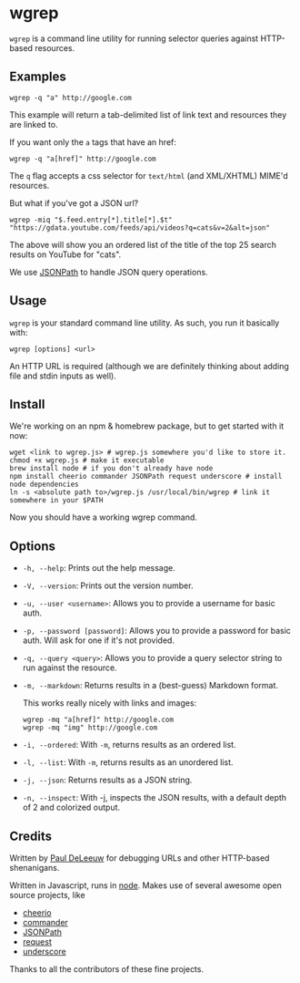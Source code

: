 # wgrep

`wgrep` is a command line utility for running selector queries against HTTP-based 
resources.

## Examples

```Shell
wgrep -q "a" http://google.com
```

This example will return a tab-delimited list of link text and resources they
are linked to.

If you want only the `a` tags that have an href:

```Shell
wgrep -q "a[href]" http://google.com
```

The `q` flag accepts a css selector for `text/html` (and XML/XHTML) MIME'd
resources.

But what if you've got a JSON url?

```Shell
wgrep -miq "$.feed.entry[*].title[*].$t" "https://gdata.youtube.com/feeds/api/videos?q=cats&v=2&alt=json"
```

The above will show you an ordered list of the title of the top 25 search
results on YouTube for "cats".

We use [JSONPath](http://goessner.net/articles/JsonPath/) to handle JSON query
operations.

## Usage

`wgrep` is your standard command line utility. As such, you run it basically
with:

```Shell
wgrep [options] <url>
```

An HTTP URL is required (although we are definitely thinking about adding file and 
stdin inputs as well).

## Install

We're working on an npm & homebrew package, but to get started with it now:

```Shell
wget <link to wgrep.js> # wgrep.js somewhere you'd like to store it.
chmod +x wgrep.js # make it executable
brew install node # if you don't already have node
npm install cheerio commander JSONPath request underscore # install node dependencies
ln -s <absolute path to>/wgrep.js /usr/local/bin/wgrep # link it somewhere in your $PATH
```

Now you should have a working wgrep command.

## Options

 - `-h, --help`: Prints out the help message.

 - `-V, --version`: Prints out the version number.

 - `-u, --user <username>`: Allows you to provide a username for basic auth.

 - `-p, --password [password]`: Allows you to provide a password for basic auth. Will ask for one if it's not provided.

 - `-q, --query <query>`: Allows you to provide a query selector string to run against the resource.

 - `-m, --markdown`: Returns results in a (best-guess) Markdown format.

    This works really nicely with links and images:
    ```Shell
    wgrep -mq "a[href]" http://google.com
    wgrep -mq "img" http://google.com
    ```
    
 - `-i, --ordered`: With `-m`, returns results as an ordered list.

 - `-l, --list`: With `-m`, returns results as an unordered list.

 - `-j, --json`: Returns results as a JSON string.

 - `-n, --inspect`: With -j, inspects the JSON results, with a default depth of 2 and colorized output.

## Credits

Written by [Paul DeLeeuw](http://twitter.com/pauld) for debugging URLs and
other HTTP-based shenanigans.

Written in Javascript, runs in [node](http://nodejs.org).
Makes use of several awesome open source projects, like
 - [cheerio](https://github.com/MatthewMueller/cheerio)
 - [commander](https://github.com/visionmedia/commander.js/)
 - [JSONPath](http://goessner.net/articles/JsonPath/)
 - [request](https://github.com/mikeal/request)
 - [underscore](http://underscorejs.org)

Thanks to all the contributors of these fine projects.